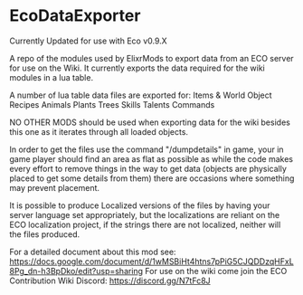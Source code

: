 # EcoDataExporter
Currently Updated for use with Eco v0.9.X

A repo of the modules used by ElixrMods to export data from an ECO server for use on the Wiki. 
It currently exports the data required for the wiki modules in a lua table.

A number of lua table data files are exported for:
Items & World Object
Recipes
Animals
Plants
Trees
Skills
Talents
Commands

NO OTHER MODS should be used when exporting data for the wiki besides this one as it iterates through all loaded objects.

In order to get the files use the command "/dumpdetails" in game, your in game player should find an area as flat as possible 
as while the code makes every effort to remove things in the way to get data (objects are physically placed to get some details from them)
there are occasions where something may prevent placement.

It is possible to produce Localized versions of the files by having your server language set appropriately, but the localizations are
reliant on the ECO localization project, if the strings there are not localized, neither will the files produced.

For a detailed document about this mod see: https://docs.google.com/document/d/1wMSBiHt4htns7pPiG5CJQDDzqHFxL8Pg_dn-h3BpDko/edit?usp=sharing
For use on the wiki come join the ECO Contribution Wiki Discord: https://discord.gg/N7tFc8J
